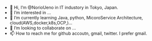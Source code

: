 - 👋 Hi, I’m @NorioUeno in IT industory in Tokyo, Japan.
- 👀 I’m interested in ...
- 🌱 I’m currently learning Java, python, MicoroService Architecture, cloud(AWS,docker,k8s,OCP,)...
- 💞️ I’m looking to collaborate on ...
- 📫 How to reach me for github accoutn, gmail, twitter. I prefer gmail.

<!---
NorioUeno/NorioUeno is a ✨ special ✨ repository because its `README.md` (this file) appears on your GitHub profile.
You can click the Preview link to take a look at your changes.
--->
